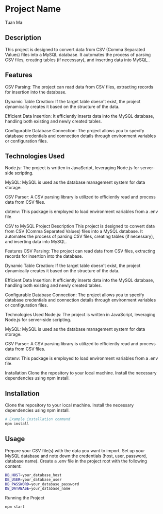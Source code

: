 # Project Name
Tuan Ma

## Description
This project is designed to convert data from CSV (Comma Separated Values) files into a MySQL database. It automates the process of parsing CSV files, creating tables (if necessary), and inserting data into MySQL..

## Features
CSV Parsing: The project can read data from CSV files, extracting records for insertion into the database.

Dynamic Table Creation: If the target table doesn't exist, the project dynamically creates it based on the structure of the data.

Efficient Data Insertion: It efficiently inserts data into the MySQL database, handling both existing and newly created tables.

Configurable Database Connection: The project allows you to specify database credentials and connection details through environment variables or configuration files.

## Technologies Used
Node.js: The project is written in JavaScript, leveraging Node.js for server-side scripting.

MySQL: MySQL is used as the database management system for data storage.

CSV Parser: A CSV parsing library is utilized to efficiently read and process data from CSV files.

dotenv: This package is employed to load environment variables from a .env file.



CSV to MySQL Project
Description
This project is designed to convert data from CSV (Comma Separated Values) files into a MySQL database. It automates the process of parsing CSV files, creating tables (if necessary), and inserting data into MySQL.

Features
CSV Parsing: The project can read data from CSV files, extracting records for insertion into the database.

Dynamic Table Creation: If the target table doesn't exist, the project dynamically creates it based on the structure of the data.

Efficient Data Insertion: It efficiently inserts data into the MySQL database, handling both existing and newly created tables.

Configurable Database Connection: The project allows you to specify database credentials and connection details through environment variables or configuration files.

Technologies Used
Node.js: The project is written in JavaScript, leveraging Node.js for server-side scripting.

MySQL: MySQL is used as the database management system for data storage.

CSV Parser: A CSV parsing library is utilized to efficiently read and process data from CSV files.

dotenv: This package is employed to load environment variables from a .env file.

Installation
Clone the repository to your local machine.
Install the necessary dependencies using npm install.

## Installation
Clone the repository to your local machine.
Install the necessary dependencies using npm install.

```bash
# Example installation command
npm install

```
## Usage
Prepare your CSV file(s) with the data you want to import.
Set up your MySQL database and note down the credentials (host, user, password, database name).
Create a .env file in the project root with the following content:

```bash
DB_HOST=your_database_host
DB_USER=your_database_user
DB_PASSWORD=your_database_password
DB_DATABASE=your_database_name
```

Running the Project
```bash
npm start
```


